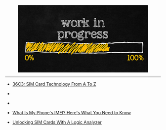 <!--
Maintainer:   jeffskinnerbox@yahoo.com / www.jeffskinnerbox.me
Version:      0.0.0
-->


<div align="center">
<img src="https://raw.githubusercontent.com/jeffskinnerbox/blog/main/content/images/banners-bkgrds/work-in-progress.jpg" title="These materials require additional work and are not ready for general use." align="center" width=420px height=219px>
</div>


-----




* [36C3: SIM Card Technology From A To Z](https://hackaday.com/2019/12/30/36c3-sim-card-technology-from-a-to-z/)
* []()
* []()

* [What Is My Phone's IMEI? Here's What You Need to Know](https://www.makeuseof.com/tag/phones-imei-makeuseof-explains/)



* [Unlocking SIM Cards With A Logic Analyzer](https://hackaday.com/2020/01/02/unlocking-sim-cards-with-a-logic-analyzer/)
